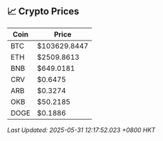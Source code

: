 ## 📈 Crypto Prices

| Coin | Price |
| ---- | ----- |
| BTC | $103629.8447 |
| ETH | $2509.8613 |
| BNB | $649.0181 |
| CRV | $0.6475 |
| ARB | $0.3274 |
| OKB | $50.2185 |
| DOGE | $0.1886 |

_Last Updated: 2025-05-31 12:17:52.023 +0800 HKT_